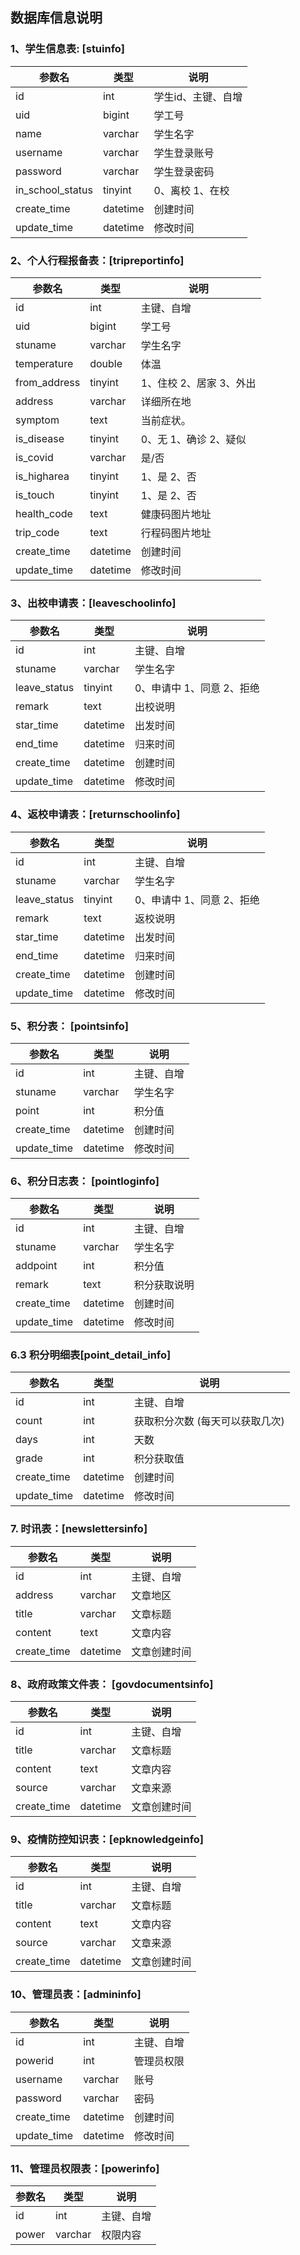 ## 数据库信息说明

### 1、学生信息表: [stuinfo]

| 参数名           | 类型     | 说明               |
| ---------------- | -------- | ------------------ |
| id               | int      | 学生id、主键、自增 |
| uid              | bigint   | 学工号             |
| name             | varchar  | 学生名字           |
| username         | varchar  | 学生登录账号       |
| password         | varchar  | 学生登录密码       |
| in_school_status | tinyint  | 0、离校  1、在校   |
| create_time      | datetime | 创建时间           |
| update_time      | datetime | 修改时间           |

### 2、个人行程报备表：[tripreportinfo]

| 参数名       | 类型     | 说明                    |
| ------------ | -------- | ----------------------- |
| id           | int      | 主键、自增              |
| uid          | bigint   | 学工号                  |
| stuname      | varchar  | 学生名字                |
| temperature  | double   | 体温                    |
| from_address | tinyint  | 1、住校 2、居家 3、外出 |
| address      | varchar  | 详细所在地              |
| symptom      | text     | 当前症状。              |
| is_disease   | tinyint  | 0、无 1、确诊 2、疑似   |
| is_covid     | varchar  | 是/否                   |
| is_higharea  | tinyint  | 1、是 2、否             |
| is_touch     | tinyint  | 1、是 2、否             |
| health_code  | text     | 健康码图片地址          |
| trip_code    | text     | 行程码图片地址          |
| create_time  | datetime | 创建时间                |
| update_time  | datetime | 修改时间                |

### 3、出校申请表：[leaveschoolinfo]

| 参数名       | 类型     | 说明                      |
| ------------ | -------- | ------------------------- |
| id           | int      | 主键、自增                |
| stuname      | varchar  | 学生名字                  |
| leave_status | tinyint  | 0、申请中 1、同意 2、拒绝 |
| remark       | text     | 出校说明                  |
| star_time    | datetime | 出发时间                  |
| end_time     | datetime | 归来时间                  |
| create_time  | datetime | 创建时间                  |
| update_time  | datetime | 修改时间                  |

### 4、返校申请表：[returnschoolinfo]

| 参数名       | 类型     | 说明                      |
| ------------ | -------- | ------------------------- |
| id           | int      | 主键、自增                |
| stuname      | varchar  | 学生名字                  |
| leave_status | tinyint  | 0、申请中 1、同意 2、拒绝 |
| remark       | text     | 返校说明                  |
| star_time    | datetime | 出发时间                  |
| end_time     | datetime | 归来时间                  |
| create_time  | datetime | 创建时间                  |
| update_time  | datetime | 修改时间                  |

### 5、积分表： [pointsinfo]

| 参数名      | 类型     | 说明       |
| ----------- | -------- | ---------- |
| id          | int      | 主键、自增 |
| stuname     | varchar  | 学生名字   |
| point       | int      | 积分值     |
| create_time | datetime | 创建时间   |
| update_time | datetime | 修改时间   |

### 6、积分日志表： [pointloginfo]

| 参数名      | 类型     | 说明         |
| ----------- | -------- | ------------ |
| id          | int      | 主键、自增   |
| stuname     | varchar  | 学生名字     |
| addpoint    | int      | 积分值       |
| remark      | text     | 积分获取说明 |
| create_time | datetime | 创建时间     |
| update_time | datetime | 修改时间     |

### 6.3 积分明细表[point_detail_info]

| 参数名      | 类型     | 说明                            |
| ----------- | -------- | ------------------------------- |
| id          | int      | 主键、自增                      |
| count       | int      | 获取积分次数 (每天可以获取几次) |
| days        | int      | 天数                            |
| grade       | int      | 积分获取值                      |
| create_time | datetime | 创建时间                        |
| update_time | datetime | 修改时间                        |



### 7. 时讯表：[newslettersinfo]

| 参数名      | 类型     | 说明         |
| ----------- | -------- | ------------ |
| id          | int      | 主键、自增   |
| address     | varchar  | 文章地区     |
| title       | varchar  | 文章标题     |
| content     | text     | 文章内容     |
| create_time | datetime | 文章创建时间 |

### 8、政府政策文件表： [govdocumentsinfo]

| 参数名      | 类型     | 说明         |
| ----------- | -------- | ------------ |
| id          | int      | 主键、自增   |
| title       | varchar  | 文章标题     |
| content     | text     | 文章内容     |
| source      | varchar  | 文章来源     |
| create_time | datetime | 文章创建时间 |

### 9、疫情防控知识表：[epknowledgeinfo]

| 参数名      | 类型     | 说明         |
| ----------- | -------- | ------------ |
| id          | int      | 主键、自增   |
| title       | varchar  | 文章标题     |
| content     | text     | 文章内容     |
| source      | varchar  | 文章来源     |
| create_time | datetime | 文章创建时间 |



### 10、管理员表：[admininfo]

| 参数名      | 类型     | 说明       |
| ----------- | -------- | ---------- |
| id          | int      | 主键、自增 |
| powerid     | int      | 管理员权限 |
| username    | varchar  | 账号       |
| password    | varchar  | 密码       |
| create_time | datetime | 创建时间   |
| update_time | datetime | 修改时间   |

### 11、管理员权限表：[powerinfo]

| 参数名 | 类型    | 说明       |
| ------ | ------- | ---------- |
| id     | int     | 主键、自增 |
| power  | varchar | 权限内容   |

### 
